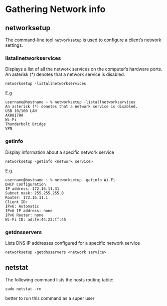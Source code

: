 # Gathering Network info

## networksetup
The command-line tool `networksetup` is used to configure a client’s network settings.

### listallnetworkservices
Displays a list of all the network services on the computer’s hardware ports. An asterisk (*) denotes that a network service is disabled.
```
networksetup -listallnetworkservices
```

E.g
```
username@hostname ~ % networksetup -listallnetworkservices
An asterisk (*) denotes that a network service is disabled.
USB 10/100 LAN
AX88179A
Wi-Fi
Thunderbolt Bridge
VPN
```

### getinfo
Display information about a specific network service
```
networksetup -getinfo <network service>
```

E.g.
```
username@hostname ~ % networksetup -getinfo Wi-Fi
DHCP Configuration
IP address: 172.16.11.31
Subnet mask: 255.255.255.0
Router: 172.16.11.1
Client ID: 
IPv6: Automatic
IPv6 IP address: none
IPv6 Router: none
Wi-Fi ID: ad:fe:44:23:ff:45
```


### getdnsservers
Lists DNS IP addresses configured for a specific network service

```
networksetup -getdnsservers <network service>
```


## netstat

The following command lists the hosts routing table:
```
sudo netstat -rn
```

better to run this command as a super user
